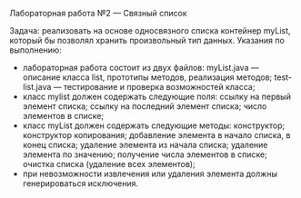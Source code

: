 Лабораторная работа №2 — Связный список

Задача: реализовать на основе односвязного списка контейнер
myList, который бы позволял хранить произвольный тип данных.
Указания по выполнению:
- лабораторная работа состоит из двух файлов:
myList.java — описание класса list, прототипы методов,
реализация методов;
test-list.java — тестирование и проверка возможностей класса;
- класс mylist должен содержать следующие поля:
ссылку на первый элемент списка;
ссылку на последний элемент списка;
число элементов в списке;
- класс myList должен содержать следующие методы:
конструктор;
конструктор копирования;
добавление элемента в начало списка, в конец списка;
удаление элемента из начала списка;
удаление элемента по значению;
получение числа элементов в списке;
очистка списка (удаление всех элементов);
- при невозможности извлечения или удаления элемента должны
генерироваться исключения.
